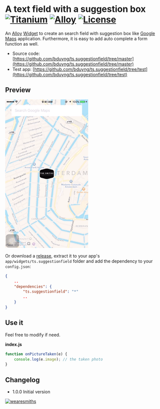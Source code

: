 # A text field with a suggestion box [![Titanium](http://www-static.appcelerator.com/badges/titanium-git-badge-sq.png)](http://www.appcelerator.com/titanium/) [![Alloy](http://www-static.appcelerator.com/badges/alloy-git-badge-sq.png)](http://www.appcelerator.com/alloy/) [![License](http://img.shields.io/badge/license-Apache%202.0-blue.svg?style=flat)](http://choosealicense.com/licenses/apache-2.0/)

An [Alloy](http://appcelerator.com/alloy) [Widget](http://docs.appcelerator.com/titanium/latest/#!/guide/Alloy_Widgets) to create an search field with suggestion box like [Google Maps](https://itunes.apple.com/us/app/google-maps/id585027354?mt=8) application. Furthermore, it is easy to add auto complete a form function as well.

* Source code: [https://github.com/bduyng/ts.suggestionfield/tree/master](https://github.com/bduyng/ts.suggestionfield/tree/master)
* Test app: [https://github.com/bduyng/ts.suggestionfield/tree/test](https://github.com/bduyng/ts.suggestionfield/tree/test)

## Preview
![Preview](demo.gif)

Or download a [release](https://github.com/bduyng/ts.suggestionfield/releases), extract it to your app's `app/widgets/ts.suggestionfield` folder and add the dependency to your `config.json`:

```json
{
	..
	"dependencies": {
		"ts.suggestionfield": "*"
		..
	}
}
```

## Use it

Feel free to modify if need.

**index.js**
```javascript
function onPictureTaken(e) {
    console.log(e.image); // the taken photo
}
```

## Changelog

* 1.0.0 Initial version
 
[![wearesmiths](http://wearesmiths.com/media/logoGitHub.png)](http://wearesmiths.com)

